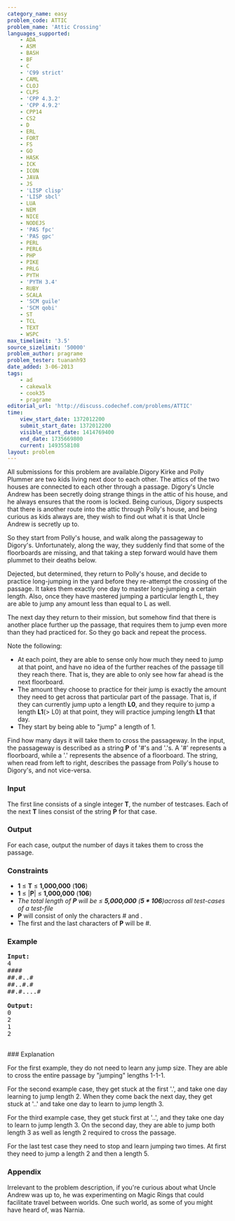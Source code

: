 ```yaml
---
category_name: easy
problem_code: ATTIC
problem_name: 'Attic Crossing'
languages_supported:
    - ADA
    - ASM
    - BASH
    - BF
    - C
    - 'C99 strict'
    - CAML
    - CLOJ
    - CLPS
    - 'CPP 4.3.2'
    - 'CPP 4.9.2'
    - CPP14
    - CS2
    - D
    - ERL
    - FORT
    - FS
    - GO
    - HASK
    - ICK
    - ICON
    - JAVA
    - JS
    - 'LISP clisp'
    - 'LISP sbcl'
    - LUA
    - NEM
    - NICE
    - NODEJS
    - 'PAS fpc'
    - 'PAS gpc'
    - PERL
    - PERL6
    - PHP
    - PIKE
    - PRLG
    - PYTH
    - 'PYTH 3.4'
    - RUBY
    - SCALA
    - 'SCM guile'
    - 'SCM qobi'
    - ST
    - TCL
    - TEXT
    - WSPC
max_timelimit: '3.5'
source_sizelimit: '50000'
problem_author: pragrame
problem_tester: tuananh93
date_added: 3-06-2013
tags:
    - ad
    - cakewalk
    - cook35
    - pragrame
editorial_url: 'http://discuss.codechef.com/problems/ATTIC'
time:
    view_start_date: 1372012200
    submit_start_date: 1372012200
    visible_start_date: 1414769400
    end_date: 1735669800
    current: 1493558108
layout: problem
---
```

All submissions for this problem are available.Digory Kirke and Polly Plummer are two kids living next door to each other. The attics of the two houses are connected to each other through a passage. Digory's Uncle Andrew has been secretly doing strange things in the attic of his house, and he always ensures that the room is locked. Being curious, Digory suspects that there is another route into the attic through Polly's house, and being curious as kids always are, they wish to find out what it is that Uncle Andrew is secretly up to.

So they start from Polly's house, and walk along the passageway to Digory's. Unfortunately, along the way, they suddenly find that some of the floorboards are missing, and that taking a step forward would have them plummet to their deaths below.

Dejected, but determined, they return to Polly's house, and decide to practice long-jumping in the yard before they re-attempt the crossing of the passage. It takes them exactly one day to master long-jumping a certain length. Also, once they have mastered jumping a particular length L, they are able to jump any amount less than equal to L as well.

The next day they return to their mission, but somehow find that there is another place further up the passage, that requires them to jump even more than they had practiced for. So they go back and repeat the process.

Note the following:

- At each point, they are able to sense only how much they need to jump at that point, and have no idea of the further reaches of the passage till they reach there. That is, they are able to only see how far ahead is the next floorboard.
- The amount they choose to practice for their jump is exactly the amount they need to get across that particular part of the passage. That is, if they can currently jump upto a length **L0**, and they require to jump a length **L1**(> L0) at that point, they will practice jumping length **L1** that day.
- They start by being able to "jump" a length of 1.

Find how many days it will take them to cross the passageway. In the input, the passageway is described as a string **P** of '#'s and '.'s. A '#' represents a floorboard, while a '.' represents the absence of a floorboard. The string, when read from left to right, describes the passage from Polly's house to Digory's, and not vice-versa.

### Input

The first line consists of a single integer **T**, the number of testcases.
Each of the next **T** lines consist of the string **P** for that case.

### Output

For each case, output the number of days it takes them to cross the passage.

### Constraints

- **1** ≤ **T** ≤ **1,000,000** (**106**)
- **1** ≤ |**P**| ≤ **1,000,000** (**106**)
- _The total length of **P** will be ≤ **5,000,000** (**5 \* 106**)across all test-cases of a test-file_
- **P** will consist of only the characters # and .
- The first and the last characters of **P** will be #.

### Example

<pre>
<b>Input:</b>
4
####
##.#..#
##..#.#
##.#....#

<b>Output:</b>
0
2
1
2

</pre>### Explanation
For the first example, they do not need to learn any jump size. They are able to cross the entire passage by "jumping" lengths 1-1-1.

For the second example case, they get stuck at the first '.', and take one day learning to jump length 2. When they come back the next day, they get stuck at '..' and take one day to learn to jump length 3.

For the third example case, they get stuck first at '..', and they take one day to learn to jump length 3. On the second day, they are able to jump both length 3 as well as length 2 required to cross the passage.

For the last test case they need to stop and learn jumping two times. At first they need to jump a length 2 and then a length 5.

### Appendix

Irrelevant to the problem description, if you're curious about what Uncle Andrew was up to, he was experimenting on Magic Rings that could facilitate travel between worlds. One such world, as some of you might have heard of, was Narnia.
